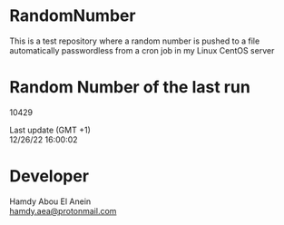 # RandomNumber    
This is a test repository where a random number is pushed to a file automatically passwordless from a cron job in my Linux CentOS server    
# Random Number of the last run   
10429
      
Last update (GMT +1)    
12/26/22 16:00:02
# Developer    
Hamdy Abou El Anein   
hamdy.aea@protonmail.com
